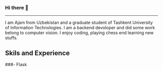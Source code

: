 ### Hi there 👋
---


I am Ajam from Uzbekistan and a graduate student of Tashkent University of Information Technologies. I am a backend devoloper and did some work belong to computer vision.
I enjoy coding, playing chess end learning new stuffs.


## Skils and Experience
###- Flask
